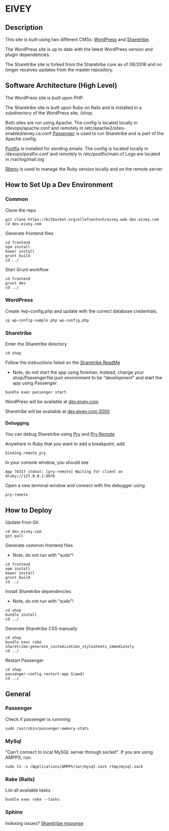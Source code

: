 # EIVEY #

## Description ##

This site is built using two different CMSs: [WordPress](https://wordpress.org/) and [Sharetribe](https://github.com/sharetribe/sharetribe).  

The WordPress site is up to date with the latest WordPress version and plugin dependencies.

The Sharetribe site is forked from the Sharetribe core as of 08/2016 and no longer receives updates from the master repository.

## Software Architecture (High Level) ##

The WordPress site is built upon PHP.

The Sharetribe site is built upon Ruby on Rails and is installed in a subdirectory of the WordPress site, /shop.

Both sites are run using Apache.  The config is located locally in /devops/apache.conf and remotely in /etc/apache2/sites-enabled/eivey.ca.conf  [Passenger](https://www.phusionpassenger.com/library/) is used to run Sharetribe and is part of the Apache config.

[Postfix](http://www.postfix.org/) is installed for sending emails.  The config is located locally in /devops/postfix.conf and remotely in /etc/postfix/main.cf  Logs are located in /var/log/mail.log

[Rbenv](https://github.com/rbenv/rbenv) is used to manage the Ruby version locally and on the remote server

## How to Set Up a Dev Environment ##

### Common ###

Clone the repo 

```
git clone https://bitbucket.org/ellefsontech/eivey.web dev.eivey.com
cd dev.eivey.com
```

Generate frontend files

```
cd frontend
npm install
bower install
grunt build
cd ../
```

Start Grunt workflow

```
cd frontend
grunt dev
cd ../
```

### WordPress ###

Create /wp-config.php and update with the correct database credentials.

```
cp wp-config-sample.php wp-config.php
```


### Sharetribe ###

Enter the Sharetribe directory

```
cd shop
```

Follow the instructions listed on the [Sharetribe ReadMe](https://github.com/sharetribe/sharetribe)

* Note, do not start the app using foreman.  Instead, change your shop/Passengerfile.json environment to be "development" and start the app using Passenger:

```
bundle exec passenger start
```

WordPress will be available at [dev.eivey.com](http://dev.eivey.com)

Sharetribe will be available at [dev.eivey.com:3000](http://dev.eivey.com:3000)

#### Debugging ####

You can debug Sharetribe using [Pry](http://pryrepl.org/) and [Pry Remote](https://github.com/mon-ouie/pry-remote/)

Anywhere in Ruby that you want to add a breakpoint, add

```
binding.remote_pry
```

In your console window, you should see

```
App 74317 stdout: [pry-remote] Waiting for client on druby://127.0.0.1:9876
```

Open a new terminal window and connect with the debugger using

```
pry-remote
```

## How to Deploy ##

Update from Git

```
cd dev.eivey.com
git pull
```

Generate common frontend files

* Note, do not run with "sudo"!

```
cd frontend
npm install
bower install
grunt build
cd ../
```

Install Sharetribe dependencies

* Note, do not run with "sudo"!

```
cd shop
bundle install
cd ../
```

Generate Sharetribe CSS manually
   
```
cd shop
bundle exec rake sharetribe:generate_customization_stylesheets_immediately
cd ../
```

Restart Passenger

```
cd shop
passenger-config restart-app $(pwd)
cd ../
```


## General ##

### Passenger ###

Check if passenger is runnning

```
sudo /usr/sbin/passenger-memory-stats
```

### MySql ###

"Can't connect to local MySQL server through socket".  If you are using AMPPS, run:

```
sudo ln -s /Applications/AMPPS/var/mysql.sock /tmp/mysql.sock
```

### Rake (Rails) ###

List all available tasks

```
bundle exec rake --tasks
```

### Sphinx ###

Indexing issues? [Sharetribe response](https://github.com/sharetribe/sharetribe/issues/2334)
